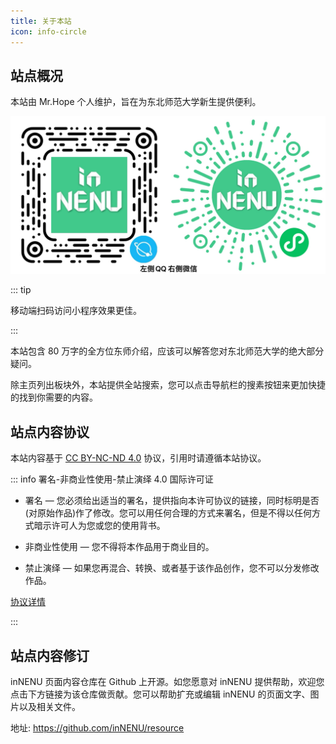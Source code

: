 ```yaml
---
title: 关于本站
icon: info-circle
---
```


## 站点概况

本站由 Mr.Hope 个人维护，旨在为东北师范大学新生提供便利。

![inNENU 小程序二维码](/qrcode.jpg)

::: tip

移动端扫码访问小程序效果更佳。

:::

本站包含 80 万字的全方位东师介绍，应该可以解答您对东北师范大学的绝大部分疑问。

除主页列出板块外，本站提供全站搜索，您可以点击导航栏的搜素按钮来更加快捷的找到你需要的内容。

## 站点内容协议

本站内容基于 [CC BY-NC-ND 4.0](https://creativecommons.org/licenses/by-nc-nd/4.0/) 协议，引用时请遵循本站协议。

::: info 署名-非商业性使用-禁止演绎 4.0 国际许可证

- 署名 — 您必须给出适当的署名，提供指向本许可协议的链接，同时标明是否(对原始作品)作了修改。您可以用任何合理的方式来署名，但是不得以任何方式暗示许可人为您或您的使用背书。

- 非商业性使用 — 您不得将本作品用于商业目的。

- 禁止演绎 — 如果您再混合、转换、或者基于该作品创作，您不可以分发修改作品。

[协议详情](../other/about/copyright.md)

:::

## 站点内容修订

inNENU 页面内容仓库在 Github 上开源。如您愿意对 inNENU 提供帮助，欢迎您点击下方链接为该仓库做贡献。您可以帮助扩充或编辑 inNENU 的页面文字、图片以及相关文件。

地址: <https://github.com/inNENU/resource>
